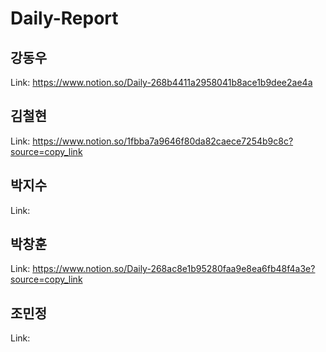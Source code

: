 # Daily-Report
## 강동우
Link: https://www.notion.so/Daily-268b4411a2958041b8ace1b9dee2ae4a

## 김철현
Link: https://www.notion.so/1fbba7a9646f80da82caece7254b9c8c?source=copy_link

## 박지수
Link:

## 박창훈
Link: https://www.notion.so/Daily-268ac8e1b95280faa9e8ea6fb48f4a3e?source=copy_link

## 조민정
Link:
